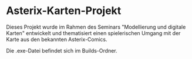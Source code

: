 # Asterix-Karten-Projekt

Dieses Projekt wurde im Rahmen des Seminars "Modellierung und digitale Karten" entwickelt und thematisiert einen spielerischen Umgang mit der Karte aus den bekannten Asterix-Comics. 

Die .exe-Datei befindet sich im Builds-Ordner.
